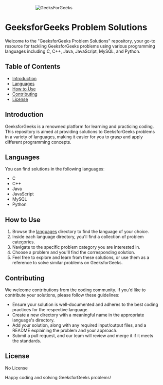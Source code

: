<div style="margin-left:100px">
  <img src="https://media.geeksforgeeks.org/wp-content/cdn-uploads/20200817185016/gfg_complete_logo_2x-min.png" alt="GeeksForGeeks">
</div>

# GeeksforGeeks Problem Solutions

Welcome to the "GeeksforGeeks Problem Solutions" repository, your go-to resource for tackling GeeksforGeeks problems using various programming languages including C, C++, Java, JavaScript, MySQL, and Python.

## Table of Contents
- [Introduction](#introduction)
- [Languages](#languages)
- [How to Use](#how-to-use)
- [Contributing](#contributing)
- [License](#license)

## Introduction

GeeksforGeeks is a renowned platform for learning and practicing coding. This repository is aimed at providing solutions to GeeksforGeeks problems in a variety of languages, making it easier for you to grasp and apply different programming concepts.

## Languages

You can find solutions in the following languages:
- C
- C++
- Java
- JavaScript
- MySQL
- Python

## How to Use

1. Browse the [languages](./languages) directory to find the language of your choice.
2. Inside each language directory, you'll find a collection of problem categories.
3. Navigate to the specific problem category you are interested in.
4. Choose a problem and you'll find the corresponding solution.
5. Feel free to explore and learn from these solutions, or use them as a reference to solve similar problems on GeeksforGeeks.

## Contributing

We welcome contributions from the coding community. If you'd like to contribute your solutions, please follow these guidelines:
- Ensure your solution is well-documented and adheres to the best coding practices for the respective language.
- Create a new directory with a meaningful name in the appropriate language's directory.
- Add your solution, along with any required input/output files, and a README explaining the problem and your approach.
- Submit a pull request, and our team will review and merge it if it meets the standards.

## License

No License

Happy coding and solving GeeksforGeeks problems!
